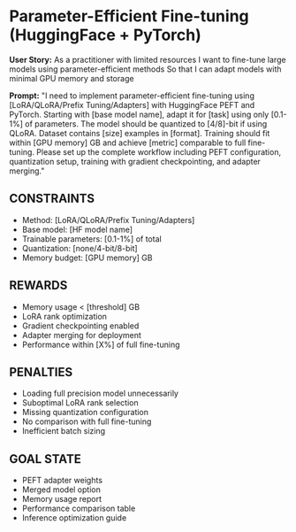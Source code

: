 # Parameter-Efficient Fine-tuning (HuggingFace + PyTorch)

**User Story:**
As a practitioner with limited resources
I want to fine-tune large models using parameter-efficient methods
So that I can adapt models with minimal GPU memory and storage

**Prompt:**
"I need to implement parameter-efficient fine-tuning using [LoRA/QLoRA/Prefix Tuning/Adapters] with HuggingFace PEFT and PyTorch. Starting with [base model name], adapt it for [task] using only [0.1-1%] of parameters. The model should be quantized to [4/8]-bit if using QLoRA. Dataset contains [size] examples in [format]. Training should fit within [GPU memory] GB and achieve [metric] comparable to full fine-tuning. Please set up the complete workflow including PEFT configuration, quantization setup, training with gradient checkpointing, and adapter merging."

## CONSTRAINTS
- Method: [LoRA/QLoRA/Prefix Tuning/Adapters]
- Base model: [HF model name]
- Trainable parameters: [0.1-1%] of total
- Quantization: [none/4-bit/8-bit]
- Memory budget: [GPU memory] GB

## REWARDS
- Memory usage < [threshold] GB
- LoRA rank optimization
- Gradient checkpointing enabled
- Adapter merging for deployment
- Performance within [X%] of full fine-tuning

## PENALTIES
- Loading full precision model unnecessarily
- Suboptimal LoRA rank selection
- Missing quantization configuration
- No comparison with full fine-tuning
- Inefficient batch sizing

## GOAL STATE
- PEFT adapter weights
- Merged model option
- Memory usage report
- Performance comparison table
- Inference optimization guide